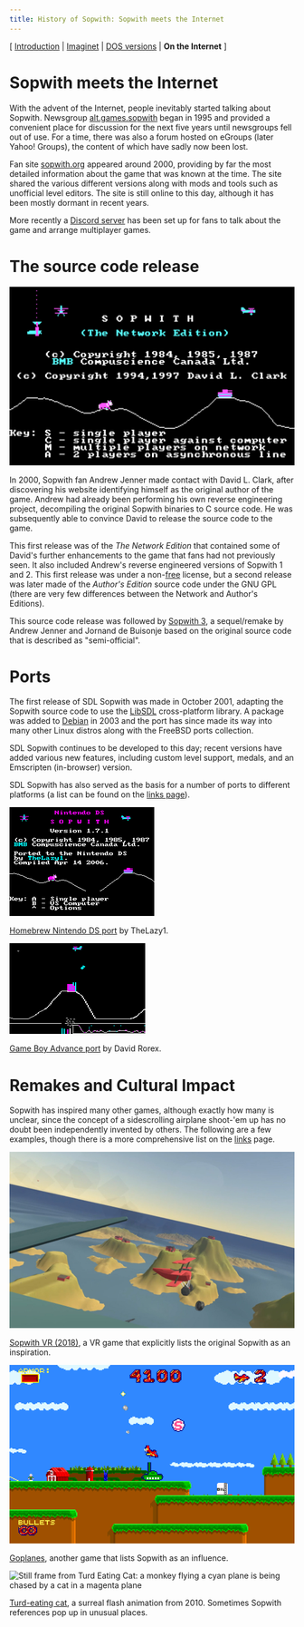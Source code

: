 ```yaml
---
title: History of Sopwith: Sopwith meets the Internet
---
```


[ [Introduction](history.md) | [Imaginet](history2.md) | [DOS versions](history3.md) | **On the Internet** ]

# Sopwith meets the Internet

With the advent of the Internet, people inevitably started talking about
Sopwith. Newsgroup [alt.games.sopwith](https://groups.google.com/g/alt.games.sopwith)
began in 1995 and provided a convenient place for discussion for the next
five years until newsgroups fell out of use. For a time, there was also a
forum hosted on eGroups (later Yahoo! Groups), the content of which have
sadly now been lost.

Fan site [sopwith.org](http://www.sopwith.org/) appeared around 2000,
providing by far the most detailed information about the game that was
known at the time. The site shared the various different versions along with
mods and tools such as unofficial level editors. The site is still online to
this day, although it has been mostly dormant in recent years.

More recently a [Discord server](https://discord.gg/S2P5wUUzNU) has been set
up for fans to talk about the game and arrange multiplayer games.

# The source code release

![Illustration: Sopwith Network Edition](original-files/swnet_title.png)

In 2000, Sopwith fan Andrew Jenner made contact with David L. Clark, after
discovering his website identifying himself as the original author of the game.
Andrew had already been performing his own reverse engineering project,
decompiling the original Sopwith binaries to C source code. He was subsequently
able to convince David to release the source code to the game.

This first release was of the *The Network Edition* that contained some of
David's further enhancements to the game that fans had not previously seen. It
also included Andrew's reverse engineered versions of Sopwith 1 and 2. This
first release was under a
non-[free](https://www.gnu.org/philosophy/free-sw.en.html) license, but a
second release was later made of the *Author's Edition* source code under the
GNU GPL (there are very few differences between the Network and Author's
Editions).

This source code release was followed by [Sopwith
3](https://sopwith3.sourceforge.net/), a sequel/remake by Andrew Jenner and
Jornand de Buisonje based on the original source code that is described as
"semi-official".

# Ports

The first release of SDL Sopwith was made in October 2001, adapting the
Sopwith source code to use the [LibSDL](https://libsdl.org/) cross-platform
library. A package was added to [Debian](https://www.debian.org/) in 2003
and the port has since made its way into many other Linux distros along with
the FreeBSD ports collection.

SDL Sopwith continues to be developed to this day; recent versions have
added various new features, including custom level support, medals, and
an Emscripten (in-browser) version.

SDL Sopwith has also served as the basis for a number of ports to different
platforms (a list can be found on the [links page](links.md)).

![Nintendo DS version](img/ds-port.png)

[Homebrew Nintendo DS port](https://www.gamebrew.org/wiki/Sopwith) by
TheLazy1.

![Game Boy Advance version](img/gba-port.png)

[Game Boy Advance port](http://davr.org/sopwith/) by David Rorex.

# Remakes and Cultural Impact

Sopwith has inspired many other games, although exactly how many is unclear,
since the concept of a sidescrolling airplane shoot-'em up has no doubt been
independently invented by others. The following are a few examples, though
there is a more comprehensive list on the [links](links.md) page.

![Sopwith VR screenshot](img/sopwith-vr.jpg)

[Sopwith VR (2018)](https://store.steampowered.com/app/998660/Sopwith_VR/), a
VR game that explicitly lists the original Sopwith as an inspiration.

![Goplanes screenshot](img/goplanes.png)

[Goplanes](https://archive.kontek.net/sopwith.classicgaming.gamespy.com/goplanes.htm),
another game that lists Sopwith as an influence.

![Still frame from Turd Eating Cat: a monkey flying a cyan plane is being
chased by a cat in a magenta plane](img/turd-eating-cat.png)

[Turd-eating cat](https://www.youtube.com/watch?v=1rZFk9ww29U), a surreal
flash animation from 2010. Sometimes Sopwith references pop up in unusual
places.

